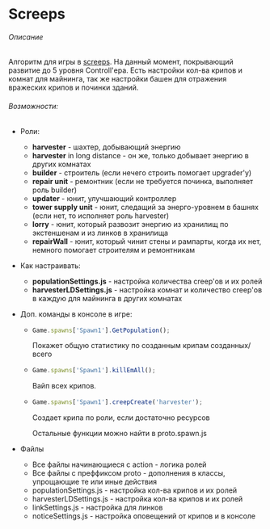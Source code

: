 # Screeps

###### Описание
 
  Алгоритм для игры в  [screeps](https://screeps.com/). На данный момент, покрывающий развитие до 5 уровня Controll'ера. Есть настройки кол-ва крипов и комнат для майнинга, так же настройки башен для отражения вражеских крипов и починки зданий.

###### Возможности:

- Роли:
  * **harvester** - шахтер, добывающий энергию
  * **harvester** in long distance - он же, только добывает энергию в других комнатах
  * **builder** - строитель (если нечего строить помогает upgrader'у)
  * **repair unit** - ремонтник (если не требуется починка, выполняет роль builder)
  * **updater** - юнит, улучшающий контроллер
  * **tower supply unit** - юнит, следащий за энерго-уровнем в башнях (если нет, то исполняет роль harvester)
  * **lorry** - юнит, который развозит энергию из хранилищ по экстеншенам и из линков в хранилища
  * **repairWall** - юнит, который чинит стены и рампарты, когда их нет, немного помогает строителям и ремонтникам

- Как настраивать:
  * **populationSettings.js** - настройка количества creep'ов и их ролей
  * **harvesterLDSettings.js** - настройка комнат и количество creep'ов в каждую для майнинга в других комнатах

- Доп. команды в консоле в игре:
  * ```js 
    Game.spawns['Spawn1'].GetPopulation();
    ```
    Покажет общую статистику по созданным крипам созданных/всего
  * ```js 
    Game.spawns['Spawn1'].killEmAll();
    ```
    Вайп всех крипов.
  * ```js 
    Game.spawns['Spawn1'].creepCreate('harvester');
    ```   
    Создает крипа по роли, если достаточно ресурсов
  
    Остальные функции можно найти в  proto.spawn.js
- Файлы
  * Все файлы начинающиеся с action - логика ролей
  * Все файлы с преффиксом proto - дополнения в классы, упрощающие те или иные действия
  * populationSettings.js - настройка кол-ва крипов и их ролей
  * harvesterLDSettings.js - настройка кол-ва крипов и их ролей
  * linkSettings.js - настройка для линков
  * noticeSettings.js - настройка оповещений от крипов и в консоле
   